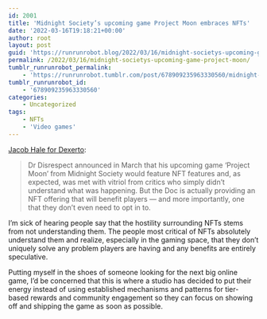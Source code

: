```yaml
---
id: 2001
title: 'Midnight Society’s upcoming game Project Moon embraces NFTs'
date: '2022-03-16T19:18:21+00:00'
author: root
layout: post
guid: 'https://runrunrobot.blog/2022/03/16/midnight-societys-upcoming-game-project-moon/'
permalink: /2022/03/16/midnight-societys-upcoming-game-project-moon/
tumblr_runrunrobot_permalink:
    - 'https://runrunrobot.tumblr.com/post/678909235963330560/midnight-societys-upcoming-game-project-moon'
tumblr_runrunrobot_id:
    - '678909235963330560'
categories:
    - Uncategorized
tags:
    - NFTs
    - 'Video games'
---
```


[Jacob Hale for Dexerto](https://www.dexerto.com/gaming/dr-disrespect-critics-missing-point-with-nfts-in-project-moon-game-1784936/):

> Dr Disrespect announced in March that his upcoming game ‘Project Moon’ from Midnight Society would feature NFT features and, as expected, was met with vitriol from critics who simply didn’t understand what was happening. But the Doc is actually providing an NFT offering that will benefit players — and more importantly, one that they don’t even need to opt in to.

I’m sick of hearing people say that the hostility surrounding NFTs stems from not understanding them. The people most critical of NFTs absolutely understand them and realize, especially in the gaming space, that they don’t uniquely solve any problem players are having and any benefits are entirely speculative.

Putting myself in the shoes of someone looking for the next big online game, I’d be concerned that this is where a studio has decided to put their energy instead of using established mechanisms and patterns for tier-based rewards and community engagement so they can focus on showing off and shipping the game as soon as possible.